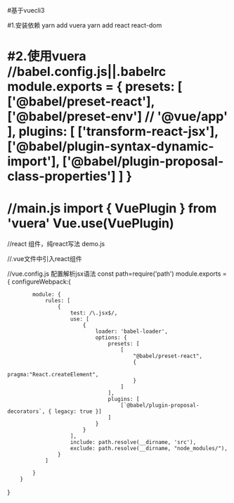 #基于vuecli3

#1.安装依赖
yarn add vuera
yarn add react react-dom

#2.使用vuera 
//babel.config.js||.babelrc
module.exports = {
  presets: [
    ['@babel/preset-react'],
    ['@babel/preset-env']
    // '@vue/app'
  ],
  plugins: [
    ['transform-react-jsx'],
    ['@babel/plugin-syntax-dynamic-import'],
    ['@babel/plugin-proposal-class-properties']
  ]
}
===========================================

//main.js
import { VuePlugin } from 'vuera'
Vue.use(VuePlugin)
===========================================

//react 组件，纯react写法
demo.js



//.vue文件中引入react组件
<template>
    <div>
        <my-react-component/>
    </div>
</template>

<script>
    import MyReactComponent from './demo';
    export default {
        name: "reactUsage",
        components: { 'my-react-component': MyReactComponent },
    }
</script>

<style scoped>

</style>


//vue.config.js 配置解析jsx语法
const path=require('path')
module.exports = {
    configureWebpack:{

            module: {
                rules: [
                    {
                        test: /\.jsx$/,
                        use: [
                            {
                                loader: 'babel-loader',
                                options: {
                                    presets: [
                                        [
                                            "@babel/preset-react",
                                            {
                                                pragma:"React.createElement",
                                            }
                                        ]
                                    ],
                                    plugins: [
                                        [`@babel/plugin-proposal-decorators`, { legacy: true }]
                                    ]
                                }
                            }
                        ],
                        include: path.resolve(__dirname, 'src'),
                        exclude: path.resolve(__dirname, "node_modules/"),
                    }
                ]

            }
        }


}

